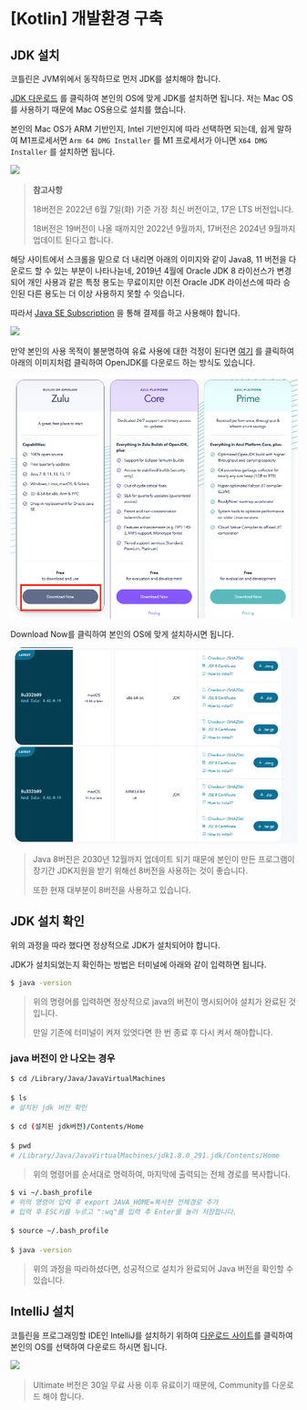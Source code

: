 # [Kotlin] 개발환경 구축

## JDK 설치 

코틀린은 JVM위에서 동작하므로 먼저 JDK를 설치해야 합니다.

[JDK 다운로드](https://www.oracle.com/java/technologies/downloads/#jdk18-mac) 를 클릭하여 본인의 OS에 맞게 JDK를 설치하면 됩니다. 저는 Mac OS를 사용하기 때문에 Mac OS용으로 설치를 했습니다.

본인의 Mac OS가 ARM 기반인지, Intel 기반인지에 따라 선택하면 되는데, 쉽게 말하여 M1프로세서면 `Arm 64 DMG Installer` 를 M1 프로세서가 아니면 `X64 DMG Installer` 를 설치하면 됩니다.

<img src="https://blog.kakaocdn.net/dn/D6POk/btrDQFxca9I/ZDHwLKBS8Tk5X4hyUyIGk1/img.png">

> **참고사항**
>
> 18버전은 2022년 6월 7일(화) 기준 가장 최신 버전이고, 17은 LTS 버전입니다.
>
> 18버전은 19버전이 나올 때까지안 2022년 9월까지, 17버전은 2024년 9월까지 업데이트 된다고 합니다.

해당 사이트에서 스크롤을 밑으로 더 내리면 아래의 이미지와 같이 Java8, 11 버전을 다운로드 할 수 있는 부분이 나타나늗네, 2019년 4월에 Oracle JDK 8 라이선스가 변경되어 개인 사용과 같은 특정 용도는 무료이지만 이전 Oracle JDK 라이선스에 따라 승인된 다른 용도는 더 이상 사용하지 못할 수 잇습니다.

따라서 [Java SE Subscription](https://www.oracle.com/java/java-se-subscription/) 을 통해 결제를 하고 사용해야 합니다.

<img src="https://img1.daumcdn.net/thumb/R1280x0/?scode=mtistory2&fname=https%3A%2F%2Fblog.kakaocdn.net%2Fdn%2FwoGXn%2FbtrDSzC2GNf%2F3OHk6MPvX3Q9jzpiaIm7x0%2Fimg.png">



만약 본인의 사용 목적이 불분명하여 유료 사용에 대한 걱정이 된다면 [여기](https://www.azul.com/downloads/?version=java-8-lts&package=jdk) 를 클릭하여 아래의 이미지처럼 클릭하여 OpenJDK를 다운로드 하는 방식도 있습니다.

<img src="https://github.com/sejong77/Today-Learn/blob/Master/image/jdk1.png?raw=true">

Download Now를 클릭하여 본인의 OS에 맞게 설치하시면 됩니다.

<img src="https://github.com/sejong77/Today-Learn/blob/Master/image/jdk2.png?raw=true">

> Java 8버전은 2030년 12월까지 업데이트 되기 때문에 본인이 만든 프로그램이 장기간 JDK지원을 받기 위해선 8버전을 사용하는 것이 좋습니다.
>
> 또한 현재 대부분이 8버전을 사용하고 있습니다.

## JDK 설치 확인

위의 과정을 따라 했다면 정상적으로 JDK가 설치되어야 합니다.

JDK가 설치되었는지 확인하는 방법은 터미널에 아래와 같이 입력하면 됩니다.

``` bash
$ java -version
```

> 위의 명령어를 입력하면 정상적으로 java의 버전이 명시되어야 설치가 완료된 것 입니다.
>
> 만일 기존에 터미널이 켜져 있엇다면 한 번 종료 후 다시 켜서 해야합니다.

### java 버전이 안 나오는 경우

```bash
$ cd /Library/Java/JavaVirtualMachines

$ ls
# 설치된 jdk 버전 확인

$ cd (설치된 jdk버전)/Contents/Home

$ pwd
# /Library/Java/JavaVirtualMachines/jdk1.8.0_291.jdk/Contents/Home
```

> 위의 명령어를 순서대로 명력하여, 마지막에 출력되는 전체 경로를 복사합니다.

``` bash
$ vi ~/.bash_profile
# 위의 명령어 입력 후 export JAVA_HOME=복사한 전체경로 추가
# 입력 후 ESC키를 누르고 ":wq"를 입력 후 Enter를 눌러 저장합니다.

$ source ~/.bash_profile

$ java -version
```

> 위의 과정을 따라하셨다면, 성공적으로 설치가 완료되어 Java 버전을 확인할 수 있습니다.



## IntelliJ 설치

코틀린을 프로그래밍할 IDE인 IntelliJ를 설치하기 위하여 [다운로드 사이트](https://www.jetbrains.com/idea/download)를 클릭하여 본인의 OS를 선택하여 다운로드 하시면 됩니다.

<img src="https://img1.daumcdn.net/thumb/R1280x0/?scode=mtistory2&fname=https%3A%2F%2Fblog.kakaocdn.net%2Fdn%2FcDglO5%2FbtqVe7EPTer%2F0Akc5rGOB2Ia8ZgpZ3t7jk%2Fimg.png">

> Ultimate 버전은 30일 무료 사용 이후 유료이기 때문에, Community를 다운로드 해야 합니다.